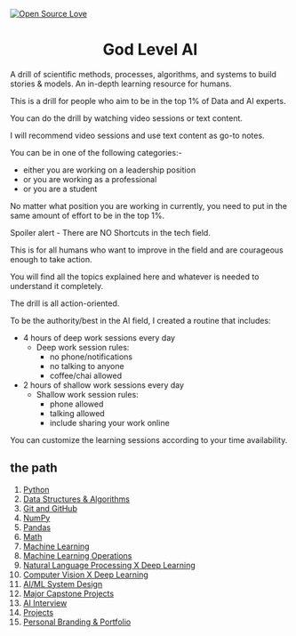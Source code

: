 [![Open Source Love](https://firstcontributions.github.io/open-source-badges/badges/open-source-v1/open-source.svg)](https://github.com/hemansnation/God-Level-AI)

<h1 align= "center" > God Level AI</h1>
<p>
A drill of scientific methods, processes, algorithms, and systems to build stories & models. An in-depth learning resource for humans.

This is a drill for people who aim to be in the top 1% of Data and AI experts.

You can do the drill by watching video sessions or text content.

I will recommend video sessions and use text content as go-to notes.

You can be in one of the following categories:-
- either you are working on a leadership position
- or you are working as a professional
- or you are a student

No matter what position you are working in currently, you need to put in the same amount of effort to be in the top 1%.

Spoiler alert - There are NO Shortcuts in the tech field.

This is for all humans who want to improve in the field and are courageous enough to take action.

You will find all the topics explained here and whatever is needed to understand it completely.

The drill is all action-oriented.

To be the authority/best in the AI field, I created a routine that includes:
- 4 hours of deep work sessions every day
    - Deep work session rules:
        - no phone/notifications
        - no talking to anyone
        - coffee/chai allowed
- 2 hours of shallow work sessions every day
    - Shallow work session rules:
        - phone allowed
        - talking allowed
        - include sharing your work online

You can customize the learning sessions according to your time availability.

</p>

## the path

1. [Python]()
2. [Data Structures & Algorithms]()
3. [Git and GitHub]()
4. [NumPy]()
5. [Pandas]()
6. [Math]()
7. [Machine Learning]()
8. [Machine‌ ‌Learning‌ Operations]()
9. [Natural Language Processing X Deep Learning]()
10. [Computer Vision X Deep Learning]()
11. [AI/ML System Design]()
12. [Major Capstone Projects]()
13. [AI Interview]()
14. [Projects](/projects/)
15. [Personal Branding & Portfolio]()

